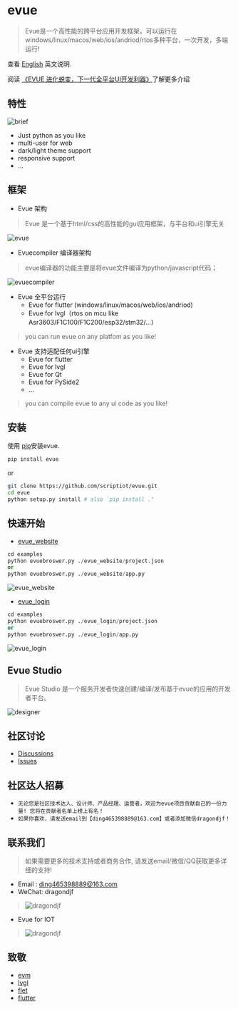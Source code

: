 # evue

> Evue是一个高性能的跨平台应用开发框架，可以运行在windows/linux/macos/web/ios/andriod/rtos多种平台，一次开发，多端运行!

 查看 [English](https://github.com/scriptiot/evue/blob/master/README.md) 英文说明.

 阅读 [《EVUE 进化蜕变，下一代全平台UI开发利器》](https://www.yuque.com/dragondjf/ltn95z/krmcxd?singleDoc)了解更多介绍

## 特性

![brief](doc/images/brief.png)

+ Just python as you like 
+ multi-user for web
+ dark/light theme support
+ responsive support
+ ...

## 框架

+ Evue 架构

> Evue 是一个基于html/css的高性能的gui应用框架，与平台和ui引擎无关

![evue](doc/images/evue.png)


+ Evuecompiler 编译器架构

> evue编译器的功能主要是将evue文件编译为python/javascript代码；

![evuecompiler](doc/images/evuecompiler.png)

+ Evue 全平台运行
    + Evue for flutter (windows/linux/macos/web/ios/andriod)
    + Evue for lvgl（rtos on mcu like Asr3603/F1C100/F1C200/esp32/stm32/...）
> you can run evue on any platfom as you like!

+ Evue 支持适配任何ui引擎
    + Evue for flutter
    + Evue for lvgl
    + Evue for Qt
    + Evue for PySide2
    + ...
> you can compile evue to any ui code as you like!

## 安装
使用 [pip](https://github.com/scriptiot/evue)安装evue.

```bash
pip install evue
```

or
```bash
git clone https://github.com/scriptiot/evue.git
cd evue
python setup.py install # also `pip install ."
```

## 快速开始

+ [evue_website](https://github.com/scriptiot/evue/tree/master/examples/evue_website)

```python
cd examples
python evuebroswer.py ./evue_website/project.json
or
python evuebroswer.py ./evue_website/app.py
```

![evue_website](doc/images/evue_website.gif)

+ [evue_login](https://github.com/scriptiot/evue/tree/master/examples/evue_login)

```python
cd examples
python evuebroswer.py ./evue_login/project.json
or
python evuebroswer.py ./evue_login/app.py
```
![evue_login](doc/images/evue_login.gif)

## Evue Studio

> Evue Studio 是一个服务开发者快速创建/编译/发布基于evue的应用的开发者平台。

![designer](doc/images/designer.png)

## 社区讨论

+ [Discussions](https://github.com/scriptiot/evue/discussions)
+ [Issues](https://github.com/scriptiot/evue/issues)


## 社区达人招募

+ `无论您是社区技术达人、设计师、产品经理、运营者，欢迎为evue项目贡献自己的一份力量! 您将在贡献者名单上榜上有名！`
+ `如果你喜欢，请发送email到【ding465398889@163.com】或者添加微信dragondjf！`

## 联系我们

> 如果需要更多的技术支持或者商务合作, 请发送email/微信/QQ获取更多详细的支持!

+ Email : ding465398889@163.com
+ WeChat: dragondjf
>![dragondjf](doc/images/dragondjf.jpg)
+ Evue for IOT
>![dragondjf](doc/images/QQ.jpg)


## 致敬

+ [evm](https://github.com/scriptiot/evm)
+ [lvgl](https://github.com/lvgl/lvgl)
+ [flet](https://github.com/flet-dev/flet)
+ [flutter](https://github.com/flutter/flutter)

